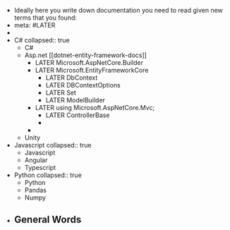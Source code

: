 - Ideally here you write down documentation you need to read given new terms that you found:
- meta: #LATER
-
- C#
  collapsed:: true
	- C#
	- Asp.net [[dotnet-entity-framework-docs]]
		- LATER Microsoft.AspNetCore.Builder
		- LATER Microsoft.EntityFrameworkCore
			- LATER DbContext
			- LATER DBContextOptions
			- LATER Set
			- LATER ModelBuilder
		- LATER using Microsoft.AspNetCore.Mvc;
			- LATER ControllerBase
			-
		-
	- Unity
- Javascript
  collapsed:: true
	- Javascript
	- Angular
	- Typescript
- Python
  collapsed:: true
	- Python
	- Pandas
	- Numpy
- General Words
	-
